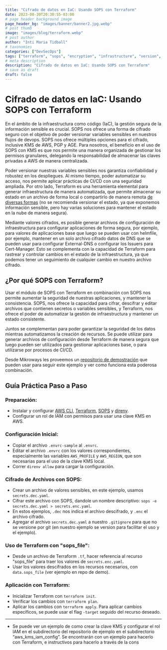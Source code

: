 ```yaml
---
title: "Cifrado de datos en IaC: Usando SOPS con Terraform"
date: 2023-08-30T20:30:55-03:00
# page header background image
page_header_bg: "images/banner/banner2.jpg.webp"
# post thumb
image: "images/blog/terraform.webp"
# post author
author: "Inti Maria Tidball"
# taxonomies
categories: ["DevSecOps"]
tags: ["terraform", "sops", "encryption", "infrastructure", "version", "git"]
# meta description
description: "Cifrado de datos en IaC: Usando SOPS con Terraform"
# save as draft
draft: false
---
```

# Cifrado de datos en IaC: Usando SOPS con Terraform

En el ámbito de la infraestructura como código (IaC), la gestión segura de la información sensible es crucial. SOPS nos ofrece una forma de cifrado seguro con el objetivo de poder versionar variables sensibles en nuestros flujos de devops. SOPS nos ofrece múltiples opciones para el cifrado, inclusive KMS de AWS, PGP y AGE. Para nosotros, el beneficio en el uso de SOPS con KMS es que nos permite una manera organizada de gestionar los permisos granulares, delegando la responsabilidad de almacenar las claves privadas a AWS de manera centralizada.

Poder versionar nuestras variables sensibles nos garantiza confiabilidad y robustez en los despliegues. Al mismo tiempo, poder automatizar su acceso, nos permite aplicar prácticas de CI/CD con una seguridad ampliada. Por otro lado, Terraform es una herramienta elemental para generar infraestructura de manera automatizada, que permite almacenar su estado en un archivo de forma local o compartirlo de manera remota [de diversas formas](https://developer.hashicorp.com/terraform/language/state/remote) (no se recomienda versionar el estado, ya que exponemos información sensible, pero hay varias soluciones para mantener el estado en la nube de manera segura).

Mediante valores cifrados, es posible generar archivos de configuración de infraestructura para configurar aplicaciones de forma segura, por ejemplo, para valores de aplicaciones base que luego se pueden usar con helmfile, por ejemplo, mantener en un solo archivo cifrado datos de DNS que se pueden usar para configurar External-DNS o configurar los Issuers para Cert-Manager. Esto se complementa con la capacidad de Terraform para rastrear y controlar cambios en el estado de la infraestructura, ya que podemos tener un seguimiento de cualquier cambio en nuestro archivo cifrado.

## ¿Por qué SOPS con Terraform?

Usar el módulo de SOPS con Terraform en combinación con SOPS nos permite aumentar la seguridad de nuestras aplicaciones, y mantener la consistencia. SOPS, nos ofrece la capacidad para cifrar, descifrar y editar archivos que contienen secretos o variables sensibles, y Terraform, nos ofrece el poder de automatizar la gestión de infraestructura y mantener un estado consistente.

Juntos se complementan para poder garantizar la seguridad de los datos mientras automatizamos la creación de recursos. Se puede utilizar para generar archivos de configuración desde Terraform de manera segura que luego pueden ser utilizados para gestionar aplicaciones base, o para utilizarse por procesos de CI/CD.

Desde Mikroways les proveemos un [repositorio de demostración](https://github.com/Mikroways/Terraform-SOPS-Demo) que pueden usar para seguir este ejemplo y ver como funciona esta poderosa combinación.

## Guía Práctica Paso a Paso

### Preparación:
- Instalar y configurar [AWS CLI](https://aws.amazon.com/cli/), [Terraform](https://developer.hashicorp.com/terraform/tutorials/aws-get-started/install-cli), [SOPS](https://github.com/getsops/sops) y [direnv](https://direnv.net/docs/installation.html).
- Configurar un rol de IAM con permisos para usar una clave KMS en AWS.

### Configuración Inicial:
- Copiar el archivo `.envrc-sample` al `.envrc`.
- Editar el archivo `.envrc` con los valores correspondientes, especialmente las variables `AWS_PROFILE` y `AWS_REGION`, que son necesarias para el uso de la clave KMS local.
- Correr `direnv allow` para cargar la configuración.

### Cifrado de Archivos con SOPS:
- Crear un archivo de valores sensibles, en este ejemplo, usamos `secrets.dec.yaml`.
- Cifrar este archivo con SOPS, dandole un nombre descriptivo: `sops -e secrets.dec.yaml > secrets.enc.yaml`.
- En estos ejemplos, `.dec` nos indica el archivo descifrado, y `.enc` el archivo cifrado.
- Agregar el archivo `secrets.dec.yaml` a nuestro `.gitignore` para que no se versione por git (en nuestro ejemplo se version para facilitar el uso y el ejemplo).

### Uso de Terraform con "sops_file":
- Desde un archivo de Terraform `.tf`, hacer referencia al recurso "sops_file" para traer los valores de `secrets.enc.yaml`.
- Usar los valores descifrados en los recursos necesarios, con `data.sops_file` (ver ejemplo en repo de demo).

### Aplicación con Terraform:
- Inicializar Terraform con `terraform init`.
- Verificar los cambios con `terraform plan`.
- Aplicar los cambios con `terraform apply`. Para aplicar cambios específicos, se puede usar el flag `-target` seguido del recurso deseado.

---

* Se puede ver un ejemplo de como crear la clave KMS y configurar el rol IAM en el subdirectorio del repositorio de ejemplo en el subdirectorio “aws_kms_iam_config”. Se encontrarán con un ejemplo para hacerlo con Terraform, e instructivos para hacerlo a través de la cons
